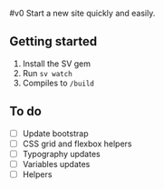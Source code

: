 #v0
Start a new site quickly and easily.

## Getting started
1. Install the SV gem
2. Run `sv watch`
3. Compiles to `/build`

## To do
+ [ ] Update bootstrap
+ [ ] CSS grid and flexbox helpers
+ [ ] Typography updates
+ [ ] Variables updates
+ [ ] Helpers

